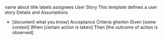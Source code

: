 name	about	title	labels	assignees
User Story
This template defines a user story
Details and Assumptions
* [document what you know]
Acceptance Criteria
gherkin
Given [some context]
When [certain action is taken]
Then [the outcome of action is observed]
